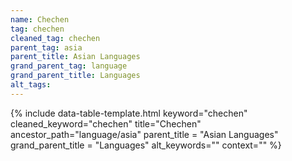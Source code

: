 ```yaml
---
name: Chechen
tag: chechen
cleaned_tag: chechen
parent_tag: asia
parent_title: Asian Languages
grand_parent_tag: language
grand_parent_title: Languages
alt_tags: 
---
```


{% include data-table-template.html 
  keyword="chechen" 
  cleaned_keyword="chechen" 
  title="Chechen"
  ancestor_path="language/asia" 
  parent_title = "Asian Languages"
  grand_parent_title = "Languages"
  alt_keywords=""
  context=""
%}

